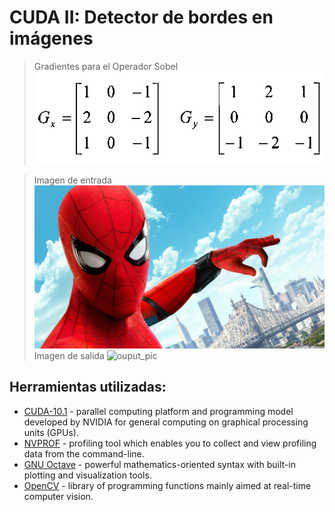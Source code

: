 # CUDA II: Detector de bordes en imágenes
> Gradientes para el Operador Sobel
![sobel_grad](https://github.com/roronoasins/acap-ugr/blob/master/P3_sobel_operator/grad_sobel.png)

> Imagen de entrada
![input_pic](https://github.com/roronoasins/acap-ugr/blob/master/pictures_examples/input/4k_spider2.jpg)
> Imagen de salida
![ouput_pic](https://github.com/roronoasins/acap-ugr/blob/master/pictures_examples/output/4k_spider2-sobel.jpg)
## Herramientas utilizadas:

- [CUDA-10.1](https://developer.nvidia.com/cuda-zone) - parallel computing platform and programming model developed by NVIDIA for general computing on graphical processing units (GPUs).
- [NVPROF](https://docs.nvidia.com/cuda/profiler-users-guide/index.html) - profiling tool which enables you to collect and view profiling data from the command-line.
- [GNU Octave](https://www.gnu.org/software/octave/) - powerful mathematics-oriented syntax with built-in plotting and visualization tools.
- [OpenCV](https://opencv.org/) - library of programming functions mainly aimed at real-time computer vision.
